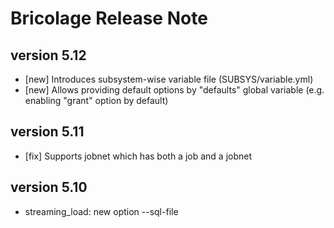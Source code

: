 # Bricolage Release Note

## version 5.12

- [new] Introduces subsystem-wise variable file (SUBSYS/variable.yml)
- [new] Allows providing default options by "defaults" global variable (e.g. enabling "grant" option by default)

## version 5.11

- [fix] Supports jobnet which has both a job and a jobnet

## version 5.10

- streaming_load: new option --sql-file
